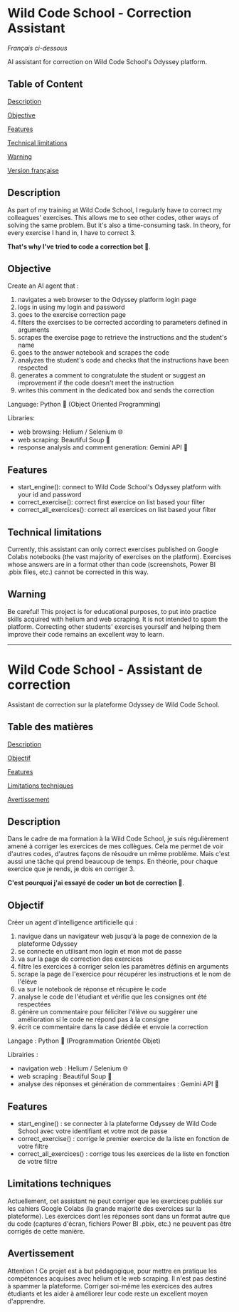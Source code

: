 # Wild Code School - Correction Assistant
*Français ci-dessous*

AI assistant for correction on  Wild Code School's Odyssey platform.

## Table of Content
[Description](#description)

[Objective](#objective)

[Features](#features)

[Technical limitations](#technical-limitations)

[Warning](#warning)

[Version française](#wild-code-school---assistant-de-correction)


## Description

As part of my training at Wild Code School, I regularly have to correct my colleagues' exercises. This allows me to see other codes, other ways of solving the same problem. But it's also a time-consuming task. In theory, for every exercise I hand in, I have to correct 3.

**That's why I've tried to code a correction bot 🤖**.

## Objective

Create an AI agent that :
1. navigates a web browser to the Odyssey platform login page
2. logs in using my login and password
3. goes to the exercise correction page
4. filters the exercises to be corrected according to parameters defined in arguments
5. scrapes the exercise page to retrieve the instructions and the student's name
6. goes to the answer notebook and scrapes the code
7. analyzes the student's code and checks that the instructions have been respected
8. generates a comment to congratulate the student or suggest an improvement if the code doesn't meet the instruction
9. writes this comment in the dedicated box and sends the correction

Language: Python 🐍 (Object Oriented Programming)

Libraries: 
- web browsing: Helium / Selenium 🌐
- web scraping: Beautiful Soup 🥣
- response analysis and comment generation: Gemini API 🤖 

## Features

- start_engine(): connect to  Wild Code School's Odyssey platform with your id and password
- correct_exercise(): correct first exercice on list based your filter
- correct_all_exercices(): correct all exercices on list based your filter

## Technical limitations

Currently, this assistant can only correct exercises published on Google Colabs notebooks (the vast majority of exercises on the platform).
Exercises whose answers are in a format other than code (screenshots, Power BI .pbix files, etc.) cannot be corrected in this way.

## Warning

Be careful! 
This project is for educational purposes, to put into practice skills acquired with helium and web scraping.
It is not intended to spam the platform.
Correcting other students' exercises yourself and helping them improve their code remains an excellent way to learn.

------

# Wild Code School - Assistant de correction


Assistant de correction sur la plateforme Odyssey de Wild Code School.

## Table des matières

[Description](#description)

[Objectif](#objectif)

[Features](#features)

[Limitations techniques](#limitations-techniques)

[Avertissement](#avertissement)


## Description

Dans le cadre de ma formation à la Wild Code School, je suis régulièrement amené à corriger les exercices de mes collègues. Cela me permet de voir d'autres codes, d'autres façons de résoudre un même problème. Mais c'est aussi une tâche qui prend beaucoup de temps. En théorie, pour chaque exercice que je rends, je dois en corriger 3.

**C'est pourquoi j'ai essayé de coder un bot de correction 🤖**.

## Objectif

Créer un agent d'intelligence artificielle qui :
1. navigue dans un navigateur web jusqu'à la page de connexion de la plateforme Odyssey
2. se connecte en utilisant mon login et mon mot de passe
3. va sur la page de correction des exercices
4. filtre les exercices à corriger selon les paramètres définis en arguments
5. scrape la page de l'exercice pour récupérer les instructions et le nom de l'élève
6. va sur le notebook de réponse et récupère le code
7. analyse le code de l'étudiant et vérifie que les consignes ont été respectées
8. génère un commentaire pour féliciter l'élève ou suggérer une amélioration si le code ne répond pas à la consigne
9. écrit ce commentaire dans la case dédiée et envoie la correction

Langage : Python 🐍 (Programmation Orientée Objet)

Librairies : 
- navigation web : Helium / Selenium 🌐
- web scraping : Beautiful Soup 🥣
- analyse des réponses et génération de commentaires : Gemini API 🤖 

## Features

- start_engine() : se connecter à la plateforme Odyssey de Wild Code School avec votre identifiant et votre mot de passe
- correct_exercise() : corrige le premier exercice de la liste en fonction de votre filtre
- correct_all_exercices() : corrige tous les exercices de la liste en fonction de votre filtre

## Limitations techniques

Actuellement, cet assistant ne peut corriger que les exercices publiés sur les cahiers Google Colabs (la grande majorité des exercices sur la plateforme).
Les exercices dont les réponses sont dans un format autre que du code (captures d'écran, fichiers Power BI .pbix, etc.) ne peuvent pas être corrigés de cette manière.

## Avertissement

Attention ! Ce projet est à but pédagogique, pour mettre en pratique les compétences acquises avec helium et le web scraping. Il n'est pas destiné à spammer la plateforme.
Corriger soi-même les exercices des autres étudiants et les aider à améliorer leur code reste un excellent moyen d'apprendre.


